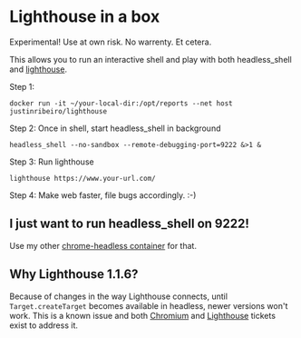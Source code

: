 # Lighthouse in a box

Experimental! Use at own risk. No warrenty. Et cetera.

This allows you to run an interactive shell and play with both headless_shell and [lighthouse](https://github.com/GoogleChrome/lighthouse).

Step 1:
```
docker run -it ~/your-local-dir:/opt/reports --net host justinribeiro/lighthouse
```

Step 2: Once in shell, start headless_shell in background
```
headless_shell --no-sandbox --remote-debugging-port=9222 &>1 &
```

Step 3: Run lighthouse
```
lighthouse https://www.your-url.com/
```

Step 4: Make web faster, file bugs accordingly. :-)

## I just want to run headless_shell on 9222!

Use my other [chrome-headless container](https://hub.docker.com/r/justinribeiro/chrome-headless/) for that.

## Why Lighthouse 1.1.6?

Because of changes in the way Lighthouse connects, until `Target.createTarget` becomes available in headless, newer versions won't work. This is a known issue and both [Chromium](https://bugs.chromium.org/p/chromium/issues/detail?id=666865) and [Lighthouse](https://github.com/GoogleChrome/lighthouse/issues/970) tickets exist to address it.